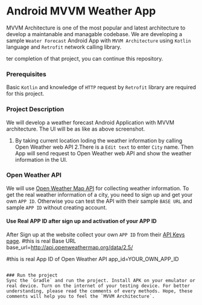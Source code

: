 # Android MVVM Weather App

MVVM Architecture is one of the most popular and latest architecture to develop a maintanable and managable codebase. We are developing a sample `Weater Forecast` Android App with `MVVM Architecture` using `Kotlin` language and `Retrofit` network calling library. 

ter completion of that project, you can continue this repository.


### Prerequisites
Basic `Kotlin` and knowledge of `HTTP` request by `Retrofit` library are required for this project. 
### Project Description
We will develop a weather forecast Android Application with MVVM architecture. The UI will be as like as above screenshot. 
1. By taking current location loding the weather information by calling Open Weather web API
2.There is a `Edit text` to enter `City` name.  Then App will send request to Open Weather web API and show the weather information in the UI.

### Open Weather API
We will use [Open Weather Map API](https://openweathermap.org/api) for collecting weather information. To get the real weather information of a city, you need to sign up and get your own `APP ID`. Otherwise you can test the API with their sample `BASE URL` and sample `APP ID` without creating account.




#### Use Real APP ID after sign up and activation of your APP ID
After Sign up at the website collect your own `APP ID` from their [API Keys page](https://home.openweathermap.org/api_keys).
#this is real Base URL
base_url=http://api.openweathermap.org/data/2.5/

#this is real App ID of Open Weather API
app_id=YOUR_OWN_APP_ID
```

### Run the project
Sync the `Gradle` and run the project. Install APK on your emulator or real device. Turn on the internet of your testing device. For better understanding, please read the comments of every methods. Hope, these comments will help you to feel the `MVVM Architecture`.



